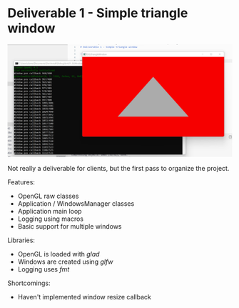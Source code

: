 # Deliverable 1 - Simple triangle window

![only though](img/screenshot.png)

Not really a deliverable for clients, but the first pass to organize the project.

Features:
- OpenGL raw classes
- Application / WindowsManager classes
- Application main loop
- Logging using macros
- Basic support for multiple windows

Libraries:

- OpenGL is loaded with *glad*
- Windows are created using *glfw*
- Logging uses *fmt*

Shortcomings:
- Haven't implemented window resize callback
